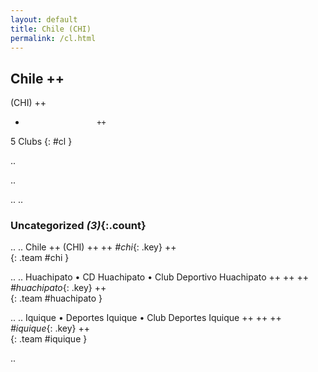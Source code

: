 ```yaml
---
layout: default
title: Chile (CHI)
permalink: /cl.html
---
```



## Chile   ++
(CHI)  ++
-                     ++
5 Clubs
{: #cl }


.. 




.. 




.. 
.. 


### Uncategorized _(3)_{:.count}


..
..
Chile  ++
 (CHI) ++
 ++
_#chi_{: .key} ++
<br>
{: .team #chi }

..
..
Huachipato • CD Huachipato • Club Deportivo Huachipato  ++
 ++
 ++
_#huachipato_{: .key} ++
<br>
{: .team #huachipato }

..
..
Iquique • Deportes Iquique • Club Deportes Iquique  ++
 ++
 ++
_#iquique_{: .key} ++
<br>
{: .team #iquique }




.. 
 
